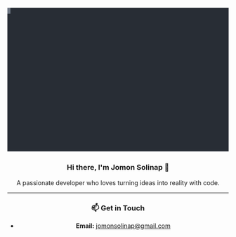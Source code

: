 <p align="center">
  <img src="assets/terminal.svg" alt="Terminal Animation" width="800"/>
</p>

<div align="center">

### Hi there, I'm Jomon Solinap 👋

A passionate developer who loves turning ideas into reality with code.

---

### 📫 Get in Touch

- **Email:** [jomonsolinap@gmail.com](mailto:jomonsolinap@gmail.com)

</div>

